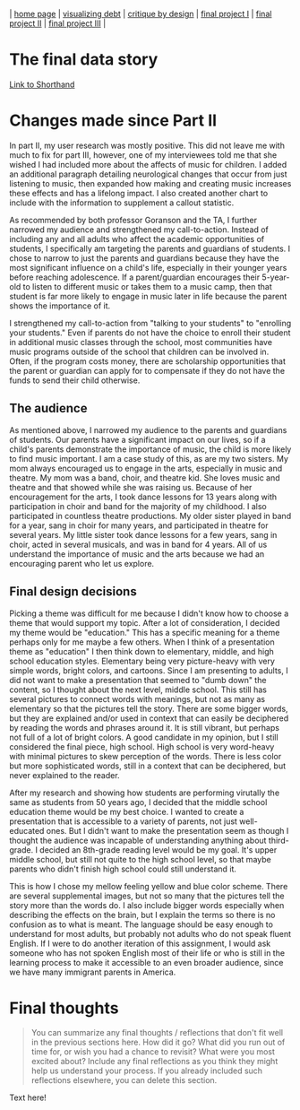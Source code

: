 | [home page](https://cmustudent.github.io/tswd-portfolio-templates/) | [visualizing debt](visualizing-government-debt) | [critique by design](critique-by-design) | [final project I](final-project-part-one) | [final project II](final-project-part-two) | [final project III](final-project-part-three) |

# The final data story

[Link to Shorthand](https://carnegiemellon.shorthandstories.com/the-importance-of-music-education/)

# Changes made since Part II

In part II, my user research was mostly positive. This did not leave me with much to fix for part III, however, one of my interviewees told me that she wished I had included more about the affects of music for children. I added an additional paragraph detailing neurological changes that occur from just listening to music, then expanded how making and creating music increases these effects and has a lifelong impact. I also created another chart to include with the information to supplement a callout statistic. 

As recommended by both professor Goranson and the TA, I further narrowed my audience and strengthened my call-to-action. Instead of including any and all adults who affect the academic opportunities of students, I specifically am targeting the parents and guardians of students. I chose to narrow to just the parents and guardians because they have the most significant influence on a child's life, especially in their younger years before reaching adolescence. If a parent/guardian encourages their 5-year-old to listen to different music or takes them to a music camp, then that student is far more likely to engage in music later in life because the parent shows the importance of it. 

I strengthened my call-to-action from "talking to your students" to "enrolling your students." Even if parents do not have the choice to enroll their student in additional music classes through the school, most communities have music programs outside of the school that children can be involved in. Often, if the program costs money, there are scholarship opportunities that the parent or guardian can apply for to compensate if they do not have the funds to send their child otherwise.

## The audience

As mentioned above, I narrowed my audience to the parents and guardians of students. Our parents have a significant impact on our lives, so if a child's parents demonstrate the importance of music, the child is more likely to find music important. I am a case study of this, as are my two sisters. My mom always encouraged us to engage in the arts, especially in music and theatre. My mom was a band, choir, and theatre kid. She loves music and theatre and that showed while she was raising us. Because of her encouragement for the arts, I took dance lessons for 13 years along with participation in choir and band for the majority of my childhood. I also participated in countless theatre productions. My older sister played in band for a year, sang in choir for many years, and participated in theatre for several years. My little sister took dance lessons for a few years, sang in choir, acted in several musicals, and was in band for 4 years. All of us understand the importance of music and the arts because we had an encouraging parent who let us explore. 

## Final design decisions

Picking a theme was difficult for me because I didn't know how to choose a theme that would support my topic. After a lot of consideration, I decided my theme would be "education." This has a specific meaning for a theme perhaps only for me maybe a few others. When I think of a presentation theme as "education" I then think down to elementary, middle, and high school education styles. Elementary being very picture-heavy with very simple words, bright colors, and cartoons. Since I am presenting to adults, I did not want to make a presentation that seemed to "dumb down" the content, so I thought about the next level, middle school. This still has several pictures to connect words with meanings, but not as many as elementary so that the pictures tell the story. There are some bigger words, but they are explained and/or used in context that can easily be deciphered by reading the words and phrases around it. It is still vibrant, but perhaps not full of a lot of bright colors. A good candidate in my opinion, but I still considered the final piece, high school. High school is very word-heavy with minimal pictures to skew perception of the words. There is less color but more sophisticated words, still in a context that can be deciphered, but never explained to the reader. 

After my research and showing how students are performing virutally the same as students from 50 years ago, I decided that the middle school education theme would be my best choice. I wanted to create a presentation that is accessible to a variety of parents, not just well-educated ones. But I didn't want to make the presentation seem as though I thought the audience was incapable of understanding anything about third-grade. I decided an 8th-grade reading level would be my goal. It's upper middle school, but still not quite to the high school level, so that maybe parents who didn't finish high school could still understand it. 

This is how I chose my mellow feeling yellow and blue color scheme. There are several supplemental images, but not so many that the pictures tell the story more than the words do. I also include bigger words especially when describing the effects on the brain, but I explain the terms so there is no confusion as to what is meant. The language should be easy enough to understand for most adults, but probably not adults who do not speak fluent English. If I were to do another iteration of this assignment, I would ask someone who has not spoken English most of their life or who is still in the learning process to make it accessible to an even broader audience, since we have many immigrant parents in America. 

# Final thoughts
> You can summarize any final thoughts / reflections that don't fit well in the previous sections here.  How did it go?  What did you run out of time for, or wish you had a chance to revisit?  What were you most excited about?  Include any final reflections as you think they might help us understand your process.  If you already included such reflections elsewhere, you can delete this section. 

Text here!
